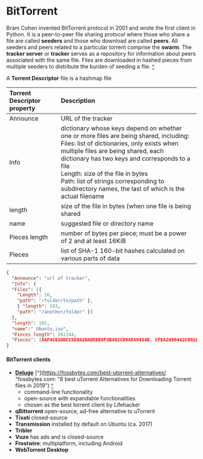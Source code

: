 # BitTorrent
Bram Cohen invented BitTorrent protocol in 2001 and wrote the first client in Python. It is a peer-to-peer file sharing protocol where those who share a file are called **seeders** and those who download are called **peers**. All seeders and peers related to a particular torrent comprise the **swarm**. The **tracker server** or **tracker** serves as a repository for information about peers associated with the same file. Files are downloaded in hashed pieces from multiple seeders to distribute the burden of seeding a file. [^](https://app.getpocket.com/read/2717933967 "How Does BitTorrent Work? a Plain English Guide")

A **Torrent Descriptor** file is a hashmap file

Torrent Descriptor property | Description
:---                        | :---
Announce                    | URL of the tracker
Info                        | dictionary whose keys depend on whether one or more files are being shared, including:<br/>Files: list of dictionaries, only exists when multiple files are being shared, each dictionary has two keys and corresponds to a file<br/>Length: size of the file in bytes<br/>Path: list of strings corresponding to subdirectory names, the last of which is the actual filename
length                      | size of the file in bytes (when one file is being shared
name                        | suggested file or directory name
Pieces length               | number of bytes per piece; must be a power of 2 and at least 16KiB
Pieces                      | list of SHA-1 160-bit hashes calculated on various parts of data

```json
{
  "Announce": "url of tracker",
  "Info": {
  "Files": [{ 
    "Length": 16, 
    "path": "/folder/to/path" }, 
    { "length": 193, 
    "path": "/another/folder" }] 
  },
  "length": 192, 
  "name":" Ubuntu.iso", 
  "Pieces length": 262144, 
  "Pieces": [AAF4C61DDCC5E8A2DABEDE0F3B482CD9AEA9434D, CFEA2496442C091FDDD1BA215D62A69EC34E94D0]
}
```

#### BitTorrent clients
- [**Deluge**](https://deluge-torrent.org/) [^](https://fossbytes.com/best-utorrent-alternatives/ "fossbytes.com: \"8 best uTorrent Alternatives for Downloading Torrent files in 2019\") [^](https://itsfoss.com/best-torrent-ubuntu/ "itsfoss.com: \"Best torrent programs for Ubuntu and other Linux distributions\"")
  - command-line functionality
  - open-source with expandable functionalities
  - chosen as the best torrent client by Lifehacker
- **qBittorrent** open-source, ad-free alternative to uTorrent
- **Tixati** closed-source
- **Transmission** installed by default on Ubuntu (ca. 2017)
- **Tribler**
- **Vuze** has ads and is closed-source
- **Frostwire**: multiplatform, including Android
- **WebTorrent Desktop**
